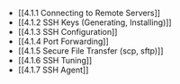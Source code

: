 

- [[4.1.1 Connecting to Remote Servers]]
- [[4.1.2 SSH Keys (Generating, Installing)]]
- [[4.1.3 SSH Configuration]]
- [[4.1.4 Port Forwarding]]
- [[4.1.5 Secure File Transfer (scp, sftp)]]
- [[4.1.6 SSH Tuning]]
- [[4.1.7 SSH Agent]]